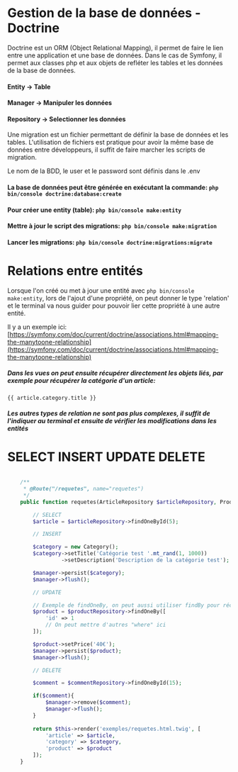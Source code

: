 # Gestion de la base de données - Doctrine

Doctrine est un ORM (Object Relational Mapping), il permet de faire le lien entre une application et une base de données. Dans le cas de Symfony, il permet aux classes php et aux objets de refléter les tables et les données de la base de données.

#### Entity -> Table 

#### Manager -> Manipuler les données 

#### Repository -> Selectionner les données

Une migration est un fichier permettant de définir la base de données et les tables. L'utilisation de fichiers est pratique pour avoir la même base de données entre développeurs, il suffit de faire marcher les scripts de migration.

Le nom de la BDD, le user et le password sont définis dans le .env

#### La base de données peut être générée en exécutant la commande: `php bin/console doctrine:database:create`

#### Pour créer une entity (table): `php bin/console make:entity`

#### Mettre à jour le script des migrations: `php bin/console make:migration`

#### Lancer les migrations: `php bin/console doctrine:migrations:migrate`

# Relations entre entités

Lorsque l'on créé ou met à jour une entité avec `php bin/console make:entity`, lors de l'ajout d'une propriété, on peut donner le type 'relation' et le terminal va nous guider pour pouvoir lier cette propriété à une autre entité.

Il y a un exemple ici: [https://symfony.com/doc/current/doctrine/associations.html#mapping-the-manytoone-relationship](https://symfony.com/doc/current/doctrine/associations.html#mapping-the-manytoone-relationship)

##### Dans les vues on peut ensuite récupérer directement les objets liés, par exemple pour récupérer la catégorie d'un article:
`{{ article.category.title }}`

##### Les autres types de relation ne sont pas plus complexes, il suffit de l'indiquer au terminal et ensuite de vérifier les modifications dans les entités

# SELECT INSERT UPDATE DELETE

```php

    /**
     * @Route("/requetes", name="requetes")
     */
    public function requetes(ArticleRepository $articleRepository, ProductRepository $productRepository, CommentRepository $commentRepository, EntityManagerInterface $manager){

        // SELECT
        $article = $articleRepository->findOneById(5);

        // INSERT

        $category = new Category();
        $category->setTitle('Catégorie test '.mt_rand(1, 1000))
                 ->setDescription('Description de la catégorie test');

        $manager->persist($category);
        $manager->flush();

        // UPDATE

        // Exemple de findOneBy, on peut aussi utiliser findBy pour récupérer un tableau
        $product = $productRepository->findOneBy([
            'id' => 1
            // On peut mettre d'autres "where" ici
        ]);

        $product->setPrice('40€');
        $manager->persist($product);
        $manager->flush();

        // DELETE

        $comment = $commentRepository->findOneById(15);

        if($comment){
            $manager->remove($comment);
            $manager->flush();
        }
        
        return $this->render('exemples/requetes.html.twig', [
            'article' => $article,
            'category' => $category,
            'product' => $product
        ]);
    }
```

